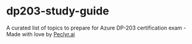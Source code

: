 # dp203-study-guide
A curated list of topics to prepare for Azure DP-203 certification exam - Made with love by [Peclyr.ai]()
